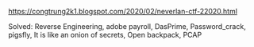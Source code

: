 https://congtrung2k1.blogspot.com/2020/02/neverlan-ctf-22020.html

Solved:
Reverse Engineering, adobe payroll, DasPrime, Password_crack, pigsfly, It is like an onion of secrets, Open backpack, PCAP
